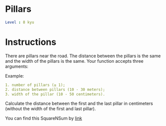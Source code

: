 # Pillars

```yaml
Level : 8 kyu
```



# Instructions
There are pillars near the road. The distance between the pillars is the same and the width of the pillars is the same. Your function accepts three arguments:

Example:
```yaml
1. number of pillars (≥ 1);
2. distance between pillars (10 - 30 meters);
3. width of the pillar (10 - 50 centimeters).
```

Calculate the distance between the first and the last pillar in centimeters (without the width of the first and last pillar).

You can find this SquareNSum by [link](https://www.codewars.com/kata/5bb0c58f484fcd170700063d/train/scala)